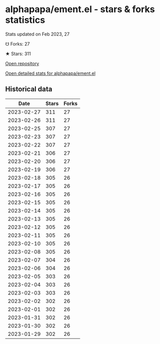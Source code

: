 # alphapapa/ement.el - stars & forks statistics

Stats updated on Feb 2023, 27

☋ Forks: 27

★ Stars: 311

[Open repository](https://github.com/alphapapa/ement.el)

[Open detailed stats for alphapapa/ement.el](https://reviewgithub.com/rep/alphapapa/ement.el)

## Historical data
| Date | Stars | Forks |
|------|-------|-------|
| 2023-02-27 | 311 | 27 | 
| 2023-02-26 | 311 | 27 | 
| 2023-02-25 | 307 | 27 | 
| 2023-02-23 | 307 | 27 | 
| 2023-02-22 | 307 | 27 | 
| 2023-02-21 | 306 | 27 | 
| 2023-02-20 | 306 | 27 | 
| 2023-02-19 | 306 | 27 | 
| 2023-02-18 | 305 | 26 | 
| 2023-02-17 | 305 | 26 | 
| 2023-02-16 | 305 | 26 | 
| 2023-02-15 | 305 | 26 | 
| 2023-02-14 | 305 | 26 | 
| 2023-02-13 | 305 | 26 | 
| 2023-02-12 | 305 | 26 | 
| 2023-02-11 | 305 | 26 | 
| 2023-02-10 | 305 | 26 | 
| 2023-02-08 | 305 | 26 | 
| 2023-02-07 | 304 | 26 | 
| 2023-02-06 | 304 | 26 | 
| 2023-02-05 | 303 | 26 | 
| 2023-02-04 | 303 | 26 | 
| 2023-02-03 | 303 | 26 | 
| 2023-02-02 | 302 | 26 | 
| 2023-02-01 | 302 | 26 | 
| 2023-01-31 | 302 | 26 | 
| 2023-01-30 | 302 | 26 | 
| 2023-01-29 | 302 | 26 | 

